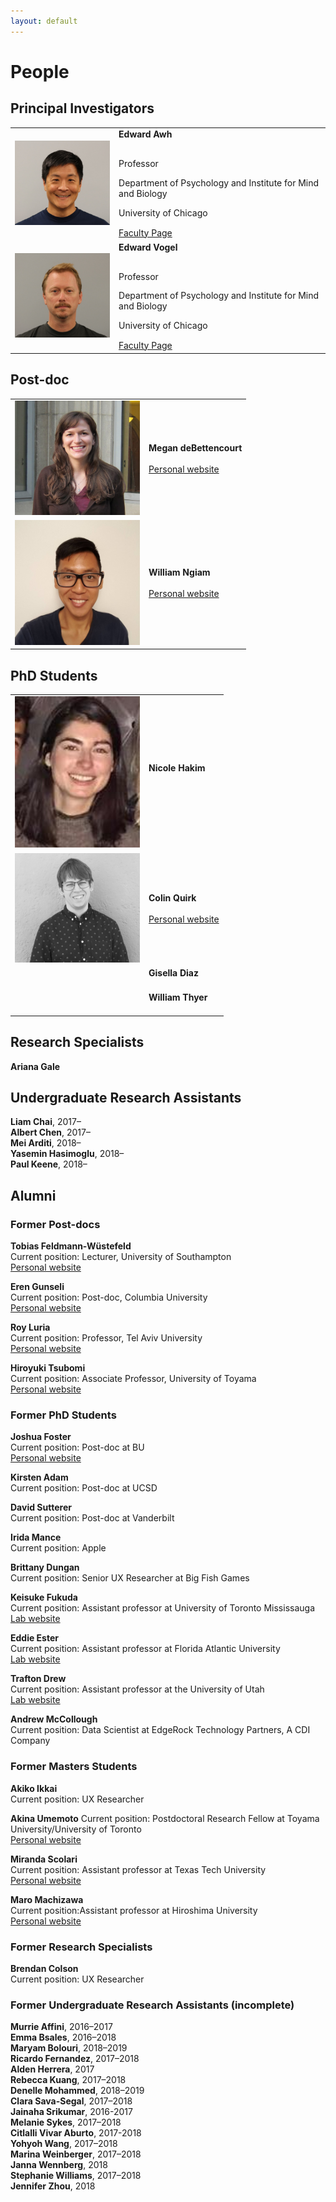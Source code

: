 ```yaml
---
layout: default
---
```


# People

## Principal Investigators

<table>
  <tr>
  <td>
    <img src="/files/images/awh.jpg" style="width:200px"/>
  </td>
  <td>
    <strong>Edward Awh</strong><br><br>
    <span style='line-height:1.2em'>
      <p>Professor</p>
      <p>Department of Psychology and Institute for Mind and Biology</p>
      <p>University of Chicago</p>
      <a href='https://imb.uchicago.edu/directory/edward-awh-phd'>Faculty Page</a>
    </span>
  </td>
  </tr>
  <tr>
  <td>
    <img src="/files/images/vogel.jpg" style="width:200px"/>
  </td>
  <td>
    <strong>Edward Vogel</strong><br><br>
    <span style='line-height:1.2em'>
      <p>Professor</p>
      <p>Department of Psychology and Institute for Mind and Biology</p>
      <p>University of Chicago</p>
      <a href='https://imb.uchicago.edu/directory/edward-vogel-phd'>Faculty Page</a>
    </span>
  </td>
  </tr>
</table>

## Post-doc

<table>
  <tr>
  <td>
    <img src="/files/images/debettencourt.jpg" style="width:200px"/>
  </td>
  <td>
    <strong>Megan deBettencourt</strong><br><br>
    <span style='line-height:1.2em'>
      <a href='http://home.uchicago.edu/~debetten/'>Personal website</a>
    </span>
  </td>
  </tr>
  <tr>
  <td>
    <img src="/files/images/ngiam.jpg" style="width:200px"/>
  </td>
  <td>
    <strong>William Ngiam</strong><br><br>
    <span style='line-height:1.2em'>
      <a href='https://williamngiam.github.io/'>Personal website</a>
    </span>
  </td>
  </tr>
</table>

## PhD Students

<table>
  <tr>
  <td>
    <img src="/files/images/hakim.jpg" style="width:200px"/>
  </td>
  <td>
    <strong>Nicole Hakim</strong><br><br>
    <span style='line-height:1.2em'>
    </span>
  </td>
  </tr>
  <tr>
  <td>
    <img src="/files/images/quirk.png" style="width:200px"/>
  </td>
  <td>
    <strong>Colin Quirk</strong><br><br>
    <span style='line-height:1.2em'>
      <a href='http://colinquirk.com/'>Personal website</a>
    </span>
  </td>
  </tr>
  <tr>
  <td>
  </td>
  <td>
    <strong>Gisella Diaz</strong><br><br>
    <span style='line-height:1.2em'>
    </span>
  </td>
  </tr>
    <tr>
  <td>
  </td>
  <td>
    <strong>William Thyer</strong><br><br>
    <span style='line-height:1.2em'>
    </span>
  </td>
  </tr>
</table>

## Research Specialists

**Ariana Gale**

## Undergraduate Research Assistants

**Liam Chai**, 2017–  
**Albert Chen**, 2017–  
**Mei Arditi**, 2018–  
**Yasemin Hasimoglu**, 2018–  
**Paul Keene**, 2018–  

## Alumni

### Former Post-docs

**Tobias Feldmann-Wüstefeld**  
Current position: Lecturer, University of Southampton  
[Personal website](http://feldmann-wuestefeld.de/)

**Eren Gunseli**  
Current position: Post-doc, Columbia University  
[Personal website](https://www.erengunseli.com/)

**Roy Luria**  
Current position: Professor, Tel Aviv University  
[Personal website](http://people.socsci.tau.ac.il/mu/royluria/)

**Hiroyuki Tsubomi**  
Current position: Associate Professor, University of Toyama  
[Personal website](https://sites.google.com/site/htsubomi/)

### Former PhD Students

**Joshua Foster**  
Current position: Post-doc at BU  
[Personal website](https://joshuajfoster.github.io/)

**Kirsten Adam**  
Current position: Post-doc at UCSD

**David Sutterer**  
Current position: Post-doc at Vanderbilt

**Irida Mance**  
Current position: Apple

**Brittany Dungan**  
Current position: Senior UX Researcher at Big Fish Games

**Keisuke Fukuda**  
Current position: Assistant professor at University of Toronto Mississauga  
[Lab website](https://fukudalab.org/)

**Eddie Ester**  
Current position: Assistant professor at Florida Atlantic University  
[Lab website](https://www.esterlabfau.com/)

**Trafton Drew**  
Current position: Assistant professor at the University of Utah  
[Lab website](http://aval.psych.utah.edu/)

**Andrew McCollough**  
Current position: Data Scientist at EdgeRock Technology Partners, A CDI Company

### Former Masters Students

**Akiko Ikkai**  
Current position: UX Researcher

**Akina Umemoto** 
Current position: Postdoctoral Research Fellow at Toyama University/University of Toronto  
[Personal website](https://www.researchgate.net/profile/Akina_Umemoto)

**Miranda Scolari**  
Current position: Assistant professor at Texas Tech University  
[Personal website](https://www.depts.ttu.edu/psy/people/mscolari/)

**Maro Machizawa**  
Current position:Assistant professor at Hiroshima University  
[Personal website](https://sites.google.com/site/maromachizawa/Home)

### Former Research Specialists

**Brendan Colson**  
Current position: UX Researcher

### Former Undergraduate Research Assistants (incomplete)

**Murrie Affini**, 2016–2017  
**Emma Bsales**, 2016–2018  
**Maryam Bolouri**, 2018–2019  
**Ricardo Fernandez**, 2017–2018  
**Alden Herrera**, 2017  
**Rebecca Kuang**, 2017–2018  
**Denelle Mohammed**, 2018–2019  
**Clara Sava-Segal**, 2017–2018  
**Jainaha Srikumar**, 2016-2017  
**Melanie Sykes**, 2017–2018  
**Citlalli Vivar Aburto**, 2017-2018  
**Yohyoh Wang**, 2017–2018  
**Marina Weinberger**, 2017–2018  
**Janna Wennberg**, 2018  
**Stephanie Williams**, 2017–2018  
**Jennifer Zhou**, 2018  

